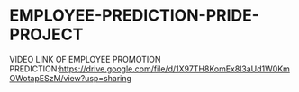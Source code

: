 # EMPLOYEE-PREDICTION-PRIDE-PROJECT
VIDEO LINK OF EMPLOYEE PROMOTION PREDICTION:https://drive.google.com/file/d/1X97TH8KomEx8l3aUd1W0KmOWotapESzM/view?usp=sharing
